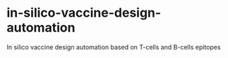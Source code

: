 # in-silico-vaccine-design-automation
In silico vaccine design automation based on T-cells and B-cells epitopes
